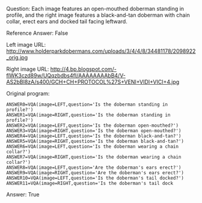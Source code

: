 Question: Each image features an open-mouthed doberman standing in profile, and the right image features a black-and-tan doberman with chain collar, erect ears and docked tail facing leftward.

Reference Answer: False

Left image URL: http://www.holderparkdobermans.com/uploads/3/4/4/8/34481178/2098922_orig.jpg

Right image URL: http://4.bp.blogspot.com/-flWK3czd89w/UQqzbdbs4fI/AAAAAAAAbB4/V-AS2bBI8zA/s400/GCH+CH+PROTOCOL%27S+VENI+VIDI+VICI+4.jpg

Original program:

```
ANSWER0=VQA(image=LEFT,question='Is the doberman standing in profile?')
ANSWER1=VQA(image=RIGHT,question='Is the doberman standing in profile?')
ANSWER2=VQA(image=LEFT,question='Is the doberman open-mouthed?')
ANSWER3=VQA(image=RIGHT,question='Is the doberman open-mouthed?')
ANSWER4=VQA(image=LEFT,question='Is the doberman black-and-tan?')
ANSWER5=VQA(image=RIGHT,question='Is the doberman black-and-tan?')
ANSWER6=VQA(image=LEFT,question='Is the doberman wearing a chain collar?')
ANSWER7=VQA(image=RIGHT,question='Is the doberman wearing a chain collar?')
ANSWER8=VQA(image=LEFT,question='Are the doberman's ears erect?')
ANSWER9=VQA(image=RIGHT,question='Are the doberman's ears erect?')
ANSWER10=VQA(image=LEFT,question='Is the doberman's tail docked?')
ANSWER11=VQA(image=RIGHT,question='Is the doberman's tail dock
```
Answer: True

